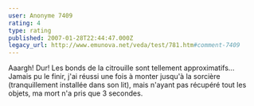 ```yaml
---
user: Anonyme 7409
rating: 4
type: rating
published: 2007-01-28T22:44:47.000Z
legacy_url: http://www.emunova.net/veda/test/781.htm#comment-7409
---
```

Aaargh! Dur! Les bonds de la citrouille sont tellement approximatifs...
Jamais pu le finir, j'ai réussi une fois à monter jusqu'à la sorcière (tranquillement installée dans son lit), mais n'ayant pas récupéré tout les objets, ma mort n'a pris que 3 secondes.